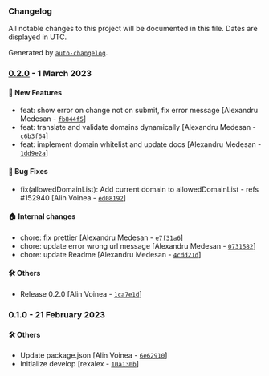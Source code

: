 ### Changelog

All notable changes to this project will be documented in this file. Dates are displayed in UTC.

Generated by [`auto-changelog`](https://github.com/CookPete/auto-changelog).

### [0.2.0](https://github.com/eea/volto-nextcloud-video-block/compare/0.1.0...0.2.0) - 1 March 2023

#### :rocket: New Features

- feat: show error on change not on submit, fix error message [Alexandru Medesan - [`fb844f5`](https://github.com/eea/volto-nextcloud-video-block/commit/fb844f5993a18be473ce5cc7de17e60862c1ed12)]
- feat: translate and validate domains dynamically [Alexandru Medesan - [`c6b3f64`](https://github.com/eea/volto-nextcloud-video-block/commit/c6b3f64e718d7c562ee0c84e823c35e89910a5d5)]
- feat: implement domain whitelist and update docs [Alexandru Medesan - [`1dd9e2a`](https://github.com/eea/volto-nextcloud-video-block/commit/1dd9e2ac2f12cd05342867841a38017462b3e18f)]

#### :bug: Bug Fixes

- fix(allowedDomainList): Add current domain to allowedDomainList - refs #152940 [Alin Voinea - [`ed08192`](https://github.com/eea/volto-nextcloud-video-block/commit/ed08192cb7d8c28b0c243978d225f9860a163418)]

#### :house: Internal changes

- chore: fix prettier [Alexandru Medesan - [`e7f31a6`](https://github.com/eea/volto-nextcloud-video-block/commit/e7f31a6c18d2836ef7569884e8a2f75f7bed2992)]
- chore: update error wrong url message [Alexandru Medesan - [`0731582`](https://github.com/eea/volto-nextcloud-video-block/commit/0731582beedfb94527363540f2c62a22d03f9825)]
- chore: update Readme [Alexandru Medesan - [`4cdd21d`](https://github.com/eea/volto-nextcloud-video-block/commit/4cdd21d37533b0a0506bd28992e49d4b5e19fc6a)]

#### :hammer_and_wrench: Others

- Release 0.2.0 [Alin Voinea - [`1ca7e1d`](https://github.com/eea/volto-nextcloud-video-block/commit/1ca7e1de4e60a0ca3ecb37b648c9df64b4e9857d)]
### 0.1.0 - 21 February 2023

#### :hammer_and_wrench: Others

- Update package.json [Alin Voinea - [`6e62910`](https://github.com/eea/volto-nextcloud-video-block/commit/6e62910b224c3586e6676c1d3c0849ec08dd8cdb)]
- Initialize develop [rexalex - [`10a130b`](https://github.com/eea/volto-nextcloud-video-block/commit/10a130bb7c9605edde1c784ae64a1955b0101fce)]
